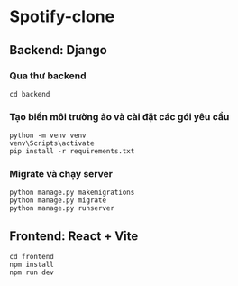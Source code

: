 # Spotify-clone

## Backend: Django

### Qua thư backend
```
cd backend
```
### Tạo biến môi trường ảo và cài đặt các gói yêu cầu
```
python -m venv venv
venv\Scripts\activate
pip install -r requirements.txt
```
### Migrate và chạy server
```
python manage.py makemigrations
python manage.py migrate
python manage.py runserver
```

## Frontend: React + Vite
```
cd frontend 
npm install
npm run dev
```
